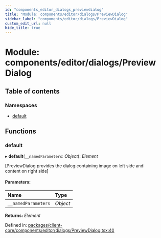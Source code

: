 ```yaml
---
id: "components_editor_dialogs_previewdialog"
title: "Module: components/editor/dialogs/PreviewDialog"
sidebar_label: "components/editor/dialogs/PreviewDialog"
custom_edit_url: null
hide_title: true
---
```


# Module: components/editor/dialogs/PreviewDialog

## Table of contents

### Namespaces

- [default](components_editor_dialogs_previewdialog.default.md)

## Functions

### default

▸ **default**(`__namedParameters`: *Object*): *Element*

[PreviewDialog provides the dialog containing image on left side and content on right side]

#### Parameters:

Name | Type |
:------ | :------ |
`__namedParameters` | *Object* |

**Returns:** *Element*

Defined in: [packages/client-core/components/editor/dialogs/PreviewDialog.tsx:40](https://github.com/xr3ngine/xr3ngine/blob/56376a778/packages/client-core/components/editor/dialogs/PreviewDialog.tsx#L40)
